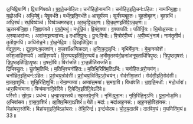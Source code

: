 

  
अ॒भिप्रि॒याणि॑। प्रि॒याणि॑पवते। प॒व॒ते॒चनो॑हितः। चनो॑हितो॒नामा॑नि। चनो॑हित॒इति॒चन॑:ऽहित:। नामा॑निय॒ह्वः। य॒ह्वोअधि॑। अधि॒येषु॑। येषु॒वर्ध॑ते। वर्ध॑त॒इति॒वर्ध॑ते॥ आसूर्य॑स्य। सूर्य॑स्यबृह॒तः। बृ॒ह॒तोबृ॒हन्। बृ॒हन्नधि॑। अधि॒रथं॑। रथं॒विष्व॑ञ्चं। विष्व॑ञ्चमरुहत्। अ॒रु॒ह॒द्वि॒च॒क्ष॒ण:। वि॒च॒क्ष॒णइति॑वि॒ऽच॒क्ष॒ण:॥  
ऋ॒तस्य॑जि॒ह्वा। जि॒ह्वाप॑वते। प॒व॒ते॒मधु॑। मधु॑प्रि॒यं। प्रि॒यंव॒क्ता। व॒क्तापति॑:। पति॑र्धि॒य:। धि॒योअ॒स्या:। अ॒स्याअदा॑भ्य:। अदा॑भ्य॒इत्यदा॑भ्य:॥ दधा॑तिपु॒त्र:। पु॒त्र:पि॒त्रो:। पि॒त्रोर॑पी॒च्यं॑। अ॒पी॒च्यं१॒॑नाम॑। नाम॑तृ॒तीयं॑। तृ॒तीय॒मधि॑। अधि॑रोच॒ने। रो॒च॒नेदि॒व:। दि॒वइति॑दि॒व:॥  
व॑द्युता॒न:। द्यु॒ता॒न:क॒लशा॑न्। क॒लशाँ॑अचिक्रदत्। अ॒चि॒क्र॒द॒न्नृभि॑:। नृभि॑र्येमा॒न:। ये॒मा॒नकोशे॑। कोश॒आहि॑र॒ण्यये॑। आहि॑र॒ण्यये॑। हि॒र॒ण्यय॒इति॑हि॒र॒ण्यये॑॥ अ॒भीमृ॒तस्य॑दो॒हना॑अनूष॒ताधि॑त्रिपृ॒ष्ठ:। त्रि॒पृ॒ष्ठउ॒षस॑:। त्रि॒पृ॒ष्ठइति॑त्रि॒ऽपृ॒ष्ठ:। उ॒षसो॒वि। विरा॑जति। रा॒ज॒तीति॑राजति॥  
द्रि॑भिस्सु॒त:। सु॒तोम॒तिभि॑:। म॒तिभि॒श्चनो॑हित:। म॒तिभि॒रिति॑म॒तिऽभि॑:। चनो॑हित:प्ररो॒चय॑न्। चनो॑हित॒इति॒चन॑:ऽहित:। प्र॒रो॒चय॒न्रोद॑सी। प्र॒रो॒चय॒न्निति॑प्र॒ऽरो॒चय॑न्। रोद॑सीमा॒तरा॑। रोद॑सी॒इति॒रोद॑सी। मा॒तरा॒शुचि॑:। शुचि॒रिति॒शुचि॑:॥ रोमा॒ण्यव्या॑। अव्या॑स॒मया॑। स॒मया॒वि। विधा॑वति। धा॒व॒ति॒मधो॑:। मधो॒र्धारा॑। धारा॒पिन्व॑माना। पिन्व॑मानादि॒वेदि॑वे। दि॒वेदि॑व॒इति॑दि॒वेऽदि॑वे॥  
परि॑सो। सो॒म॒प्र। प्रध॑न्व। ध॒न्वा॒स्व॒स्तये॑। स्व॒स्तये॒नृभि॑:। नृभि॑:पुना॒न:। नृभि॒रिति॒नृऽभि॑:। पु॒ना॒नोअ॒भि। अ॒भिवा॑सय। वा॒स॒या॒शिरं॑। आ॒शिर॒मित्या॒ऽशिरं॑॥ येते॑। मदा॑:। मदा॑आह॒नस॑:। आ॒ह॒नसो॒विहा॑यस:। विहा॑यस॒स्तेभि॑:। विहा॑यस॒इति॒विऽहा॑यस:। तेभि॒रिन्द्रं॑। इन्द्रं॑चोदय। चो॒द॒य॒दात॑वे। दात॑वेम॒घं। म॒घमिति॑म॒घं॥ 33॥  

